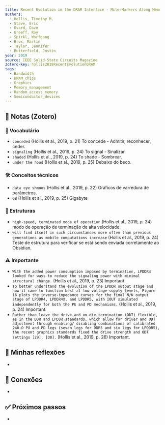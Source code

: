 ```yaml
---
title: Recent Evolution in the DRAM Interface - Mile-Markers Along Memory Lane
authors:
  - Hollis, Timothy M.
  - Stave, Eric
  - Ovard, Dave
  - Greeff, Roy
  - Spirkl, Worfgang
  - Brox, Martin
  - Taylor, Jennifer
  - Butterfield, Justin
year: 2019
source: IEEE Solid-State Circuits Magazine
zotero-key: hollis2019RecentEvolutionDRAM
tags:
  - Bandwidth
  - DRAM_chips
  - Graphics
  - Memory_management
  - Random_access_memory
  - Semiconductor_devices
---
```


## 📌 Notas (Zotero)
### 📖 Vocabulário
- `conceded` (Hollis et al., 2019, p. 21)
	To concede - Admitir, reconhecer, ceder.
- `signaling` (Hollis et al., 2019, p. 24)
	To signal - Sinalizar.
- `shaded` (Hollis et al., 2019, p. 24)
	To shade - Sombrear.
- `under the hood` (Hollis et al., 2019, p. 25)
	Debaixo do beco.

### 🛠️ Conceitos técnicos
- `data eye shmoos` (Hollis et al., 2019, p. 22)
	Gráficos de varredura de parâmetros.
- `GB` (Hollis et al., 2019, p. 25)
	Gigabyte

### 🧱 Estruturas
- `high-speed, terminated mode of operation` (Hollis et al., 2019, p. 24)
	modo de operação de terminação de alta velocidade.
- `will find itself in such circumstances more often than previous generations as mobile computations increase` (Hollis et al., 2019, p. 24)
	Teste de estrutura para verificar se está sendo enviada corretamente ao Obsidian.

### ⚠️ Importante
- `With the added power consumption imposed by termination, LPDDR4 looked for ways to reduce the signaling power with minimal structural change.` (Hollis et al., 2019, p. 23) Important.
- `To better understand the evolution of the LPDDR output stage and how it came to function best at low voltage-supply levels, Figure 16 plots the inverse-impedance curves for the final N/N output stage of LPDDR4, LPDDR4X, and LPDDR5, with IOUT simulated independently for both the PU and PD mechanisms.` (Hollis et al., 2019, p. 24) Important.
- `Rather than leave the drive and on-die termination (ODT) flexible, as in the DDR and LPDDR standards, which allow for driver and ODT adjustment through enabling/ disabling combinations of calibrated 240-Ω PU and PD legs (seven legs for DDR5 and six legs for LPDDR5), the recent graphics standards fixed the drive strength and ODT settings [29], [30].` (Hollis et al., 2019, p. 26) Important.

## 🧠 Minhas reflexões
- 

## 🔗 Conexões
- 

## ✅ Próximos passos
- 
